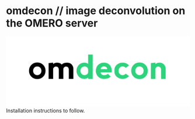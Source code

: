 # omdecon // image deconvolution on the OMERO server
![img](omdecon.png)
Installation instructions to follow.
